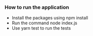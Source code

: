 ### How to run the application

- Install the packages using npm install
- Run the command node index.js
- Use yarn test to run the tests